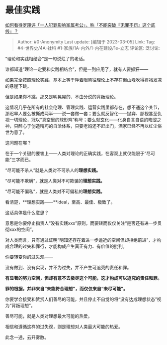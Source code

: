 # 最佳实践
[如何看待罗翔评「一人犯罪影响家属考公」，称「不能突破『无罪不罚』这个底线」？](https://www.zhihu.com/question/587292013/answer/2921769076)

> Author: #0-Anonymity
> Last update: [编辑于 2023-03-05]
> Link:
> Tag: #4-世界史/4A-社科 #1-家族/1A-内外/1-内在建设/1e-立志
> 评论区:
> 泛讨论:

“理论和实践相结合”是一句说烂了的老话。

谁都知道“理论一定要和实践相结合”，但是一到应用了，就有人要抓狂——

如果完全按照理论实践，基本上等于睁着眼睛往理论上不存在但山峰吹得裤裆发凉的悬崖下跳。

但是如果你不跳，那又是明晃晃的、不由分说的背叛理论。

这情况几乎在所有的社会伦理、管理实践、运营实践里都存在，想不通这个关节，那迟早人要么被撕成两半——说一套做一套；要么就反智化——抛弃、鄙视甚至仇视一切理论，冠以“真空里的球形鸡”称号；要么就玄化——化身自言自语的晦涩之神，只醉心于创造精巧的自洽体系，只要老妈还不赶出门，洒家已经不再以红尘俗世为意了。

这问题在哪？

在于一个关键的要害上——人类对理论的正确实践，在客观上就仅能限于“尽可能”三字而已。

“尽可能不杀人”就是人类对不可杀人的**理想实践。**

“尽可能不欺瞒”，就是人类对不可欺骗的**理想实践。**

“尽可能不偏私”，就是人类对不可偏私的**理想实践。**

看清楚，**理想实践——**ideal，至高、最佳、极致了。

这话具体是什么意思？

意思是你要停止指责人“没有实践xxx”原则，而要转而仅仅关注“是否还有进一步贯彻xxx的空间”。

对人类而言，只有通过证明“明知还存在着进一步逼近的空间但却拒绝前进”，才构成合理的过失和罪行，才能构成产生真正有力、有价值的批判。

你要转变你的过失观——

没有做到、没有实现，并不为过失，并不产生可追究的责任和罪。

**有显著的努力空间，但却有意不去极尽这个可能，这才构成可以追究的责任和罪。**

**罪的根据，并非来自“未能符合理想”，而仅仅来自“未尽可能”。**

你要学会接受和赞赏人们善尽的可能，并且停止不自觉的将“没有达成理想状态”视为“背叛理想”。

善尽可能，就是人类对理想最大可能的热爱。

相信和遵循这样的过失观，则是理想对人类最大可能的热爱。

此念一通，云开雾散。
